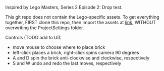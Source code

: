 Inspired by Lego Masters, Series 2 Episode 2: Drop test.

This git repo does not contain the Lego-specific assets. To get everything together, FIRST clone this repo, then import the assets at [link](https://assetstore.unity.com/packages/templates/lego-microgame-179847), WITHOUT overwriting the ProjectSettings folder.

Controls (TODO add to UI):
 - move mouse to choose where to place brick
 - left-click places a brick, right-click spins camera 90 degrees
 - A and D spin the brick anti-clockwise and clockwise, respectively
 - S and W undo and redo the last moves, respectively
